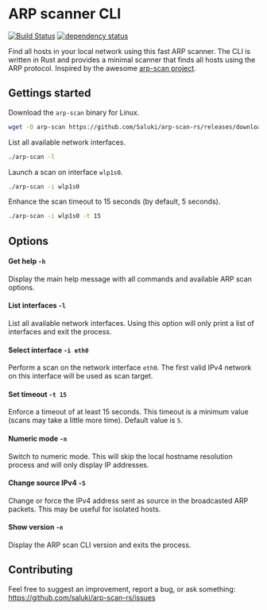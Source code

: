 # ARP scanner CLI

[![Build Status](https://saluki.semaphoreci.com/badges/arp-scan-rs/branches/master.svg?style=shields)](https://saluki.semaphoreci.com/projects/arp-scan-rs)
[![dependency status](https://deps.rs/repo/github/Saluki/arp-scan-rs/status.svg)](https://deps.rs/repo/github/Saluki/arp-scan-rs)

Find all hosts in your local network using this fast ARP scanner. The CLI is written in Rust and provides a minimal scanner that finds all hosts using the ARP protocol. Inspired by the awesome [arp-scan project](https://github.com/royhills/arp-scan).

## Gettings started

Download the `arp-scan` binary for Linux.

```bash
wget -O arp-scan https://github.com/Saluki/arp-scan-rs/releases/download/v0.3.0/arp-scan-v0.3.0-x86_64-unknown-linux-musl && chmod +x ./arp-scan
```

List all available network interfaces.

```bash
./arp-scan -l
```

Launch a scan on interface `wlp1s0`.

```bash
./arp-scan -i wlp1s0
```

Enhance the scan timeout to 15 seconds (by default, 5 seconds).

```bash
./arp-scan -i wlp1s0 -t 15
```

## Options

#### Get help `-h`

Display the main help message with all commands and available ARP scan options.

#### List interfaces `-l`

List all available network interfaces. Using this option will only print a list of interfaces and exit the process.

#### Select interface `-i eth0`

Perform a scan on the network interface `eth0`. The first valid IPv4 network on this interface will be used as scan target.

#### Set timeout `-t 15`

Enforce a timeout of at least 15 seconds. This timeout is a minimum value (scans may take a little more time). Default value is `5`.

#### Numeric mode `-n`

Switch to numeric mode. This will skip the local hostname resolution process and will only display IP addresses.

#### Change source IPv4 `-S`

Change or force the IPv4 address sent as source in the broadcasted ARP packets. This may be useful for isolated hosts.

#### Show version `-n`

Display the ARP scan CLI version and exits the process.

## Contributing

Feel free to suggest an improvement, report a bug, or ask something: https://github.com/saluki/arp-scan-rs/issues
